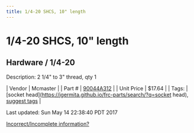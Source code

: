 ```yaml
---
title: 1/4-20 SHCS, 10" length
---
```


# 1/4-20 SHCS, 10" length
## Hardware / 1/4-20
Description: 	2 1/4" to 3" thread, qty 1 

| Vendor | Mcmaster | 
| Part # | [90044A312](https://www.mcmaster.com/#90044A312) | 
| Unit Price | $17.64 | 
| Tags: | [socket head](https://jgermita.github.io/frc-parts/search/?q=socket head), [suggest tags](https://docs.google.com/forms/d/e/1FAIpQLSeWyY8v3RgOty-MyWmh9U0iivNYN_molChYyS-0U-o-kOAv_g/viewform) | 

Last updated: Sun May 14 22:38:40 PDT 2017

 [Incorrect/Incomplete information?](https://docs.google.com/forms/d/e/1FAIpQLSeWyY8v3RgOty-MyWmh9U0iivNYN_molChYyS-0U-o-kOAv_g/viewform)